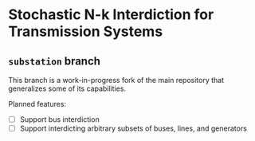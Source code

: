 # Stochastic N-k Interdiction for Transmission Systems

## `substation` branch

This branch is a work-in-progress fork of the main repository that generalizes
some of its capabilities.

Planned features:
- [ ] Support bus interdiction
- [ ] Support interdicting arbitrary subsets of buses, lines, and generators
